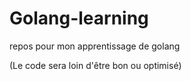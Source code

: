 # Golang-learning
repos pour mon apprentissage de golang

(Le code sera loin d'être bon ou optimisé)
